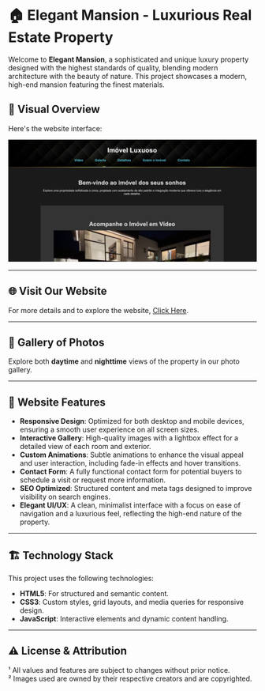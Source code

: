 # 🏠 Elegant Mansion - Luxurious Real Estate Property

Welcome to **Elegant Mansion**, a sophisticated and unique luxury property designed with the highest standards of quality, blending modern architecture with the beauty of nature. This project showcases a modern, high-end mansion featuring the finest materials.

## 🎨 Visual Overview

Here's the website interface:

![Elegant Mansion - Visual Overview](screen01.png)

---

## 🌐 Visit Our Website

For more details and to explore the website, [Click Here](https://cmontilha.github.io/ElegantMansion/).

---

## 📸 Gallery of Photos

Explore both **daytime** and **nighttime** views of the property in our photo gallery.

---

## 🌟 Website Features
- **Responsive Design**: Optimized for both desktop and mobile devices, ensuring a smooth user experience on all screen sizes.
- **Interactive Gallery**: High-quality images with a lightbox effect for a detailed view of each room and exterior.
- **Custom Animations**: Subtle animations to enhance the visual appeal and user interaction, including fade-in effects and hover transitions.
- **Contact Form**: A fully functional contact form for potential buyers to schedule a visit or request more information.
- **SEO Optimized**: Structured content and meta tags designed to improve visibility on search engines.
- **Elegant UI/UX**: A clean, minimalist interface with a focus on ease of navigation and a luxurious feel, reflecting the high-end nature of the property.

---

## 🏗️ Technology Stack

This project uses the following technologies:

- **HTML5**: For structured and semantic content.
- **CSS3**: Custom styles, grid layouts, and media queries for responsive design.
- **JavaScript**: Interactive elements and dynamic content handling.

---

## ⚠️ License & Attribution

¹ All values and features are subject to changes without prior notice.  
² Images used are owned by their respective creators and are copyrighted.
